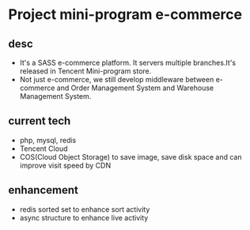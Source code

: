 # Project mini-program e-commerce
## desc
- It's a SASS e-commerce platform. It servers multiple branches.It's released in Tencent Mini-program store. 
- Not just e-commerce, we still develop middleware between e-commerce and Order Management System and Warehouse Management System.

## current tech
- php, mysql, redis
- Tencent Cloud
- COS(Cloud Object Storage) to save image, save disk space and can improve visit speed by CDN 

## enhancement
- redis sorted set to enhance sort activity
- async structure to enhance live activity
